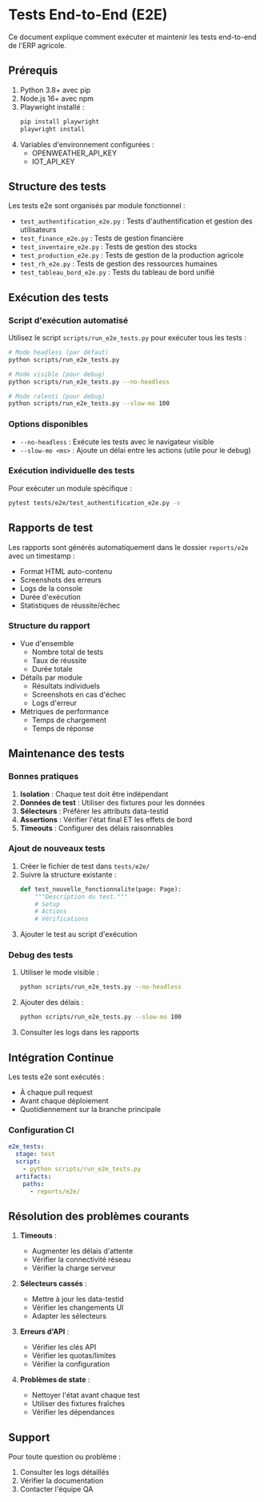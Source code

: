 # Tests End-to-End (E2E)

Ce document explique comment exécuter et maintenir les tests end-to-end de l'ERP agricole.

## Prérequis

1. Python 3.8+ avec pip
2. Node.js 16+ avec npm
3. Playwright installé :
   ```bash
   pip install playwright
   playwright install
   ```
4. Variables d'environnement configurées :
   - OPENWEATHER_API_KEY
   - IOT_API_KEY

## Structure des tests

Les tests e2e sont organisés par module fonctionnel :
- `test_authentification_e2e.py` : Tests d'authentification et gestion des utilisateurs
- `test_finance_e2e.py` : Tests de gestion financière
- `test_inventaire_e2e.py` : Tests de gestion des stocks
- `test_production_e2e.py` : Tests de gestion de la production agricole
- `test_rh_e2e.py` : Tests de gestion des ressources humaines
- `test_tableau_bord_e2e.py` : Tests du tableau de bord unifié

## Exécution des tests

### Script d'exécution automatisé

Utilisez le script `scripts/run_e2e_tests.py` pour exécuter tous les tests :

```bash
# Mode headless (par défaut)
python scripts/run_e2e_tests.py

# Mode visible (pour debug)
python scripts/run_e2e_tests.py --no-headless

# Mode ralenti (pour debug)
python scripts/run_e2e_tests.py --slow-mo 100
```

### Options disponibles

- `--no-headless` : Exécute les tests avec le navigateur visible
- `--slow-mo <ms>` : Ajoute un délai entre les actions (utile pour le debug)

### Exécution individuelle des tests

Pour exécuter un module spécifique :

```bash
pytest tests/e2e/test_authentification_e2e.py -v
```

## Rapports de test

Les rapports sont générés automatiquement dans le dossier `reports/e2e` avec un timestamp :
- Format HTML auto-contenu
- Screenshots des erreurs
- Logs de la console
- Durée d'exécution
- Statistiques de réussite/échec

### Structure du rapport

- Vue d'ensemble
  * Nombre total de tests
  * Taux de réussite
  * Durée totale
- Détails par module
  * Résultats individuels
  * Screenshots en cas d'échec
  * Logs d'erreur
- Métriques de performance
  * Temps de chargement
  * Temps de réponse

## Maintenance des tests

### Bonnes pratiques

1. **Isolation** : Chaque test doit être indépendant
2. **Données de test** : Utiliser des fixtures pour les données
3. **Sélecteurs** : Préférer les attributs data-testid
4. **Assertions** : Vérifier l'état final ET les effets de bord
5. **Timeouts** : Configurer des délais raisonnables

### Ajout de nouveaux tests

1. Créer le fichier de test dans `tests/e2e/`
2. Suivre la structure existante :
   ```python
   def test_nouvelle_fonctionnalite(page: Page):
       """Description du test."""
       # Setup
       # Actions
       # Vérifications
   ```
3. Ajouter le test au script d'exécution

### Debug des tests

1. Utiliser le mode visible :
   ```bash
   python scripts/run_e2e_tests.py --no-headless
   ```

2. Ajouter des délais :
   ```bash
   python scripts/run_e2e_tests.py --slow-mo 100
   ```

3. Consulter les logs dans les rapports

## Intégration Continue

Les tests e2e sont exécutés :
- À chaque pull request
- Avant chaque déploiement
- Quotidiennement sur la branche principale

### Configuration CI

```yaml
e2e_tests:
  stage: test
  script:
    - python scripts/run_e2e_tests.py
  artifacts:
    paths:
      - reports/e2e/
```

## Résolution des problèmes courants

1. **Timeouts** :
   - Augmenter les délais d'attente
   - Vérifier la connectivité réseau
   - Vérifier la charge serveur

2. **Sélecteurs cassés** :
   - Mettre à jour les data-testid
   - Vérifier les changements UI
   - Adapter les sélecteurs

3. **Erreurs d'API** :
   - Vérifier les clés API
   - Vérifier les quotas/limites
   - Vérifier la configuration

4. **Problèmes de state** :
   - Nettoyer l'état avant chaque test
   - Utiliser des fixtures fraîches
   - Vérifier les dépendances

## Support

Pour toute question ou problème :
1. Consulter les logs détaillés
2. Vérifier la documentation
3. Contacter l'équipe QA